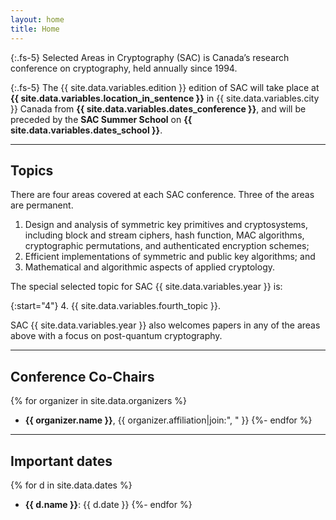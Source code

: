 ```yaml
---
layout: home
title: Home
---
```


{:.fs-5}
Selected Areas in Cryptography (SAC) is Canada’s research conference on cryptography, held annually since 1994.

{:.fs-5}
The {{ site.data.variables.edition }} edition of SAC will take place at <b>{{ site.data.variables.location_in_sentence }}</b> in {{ site.data.variables.city }} Canada from <b>{{ site.data.variables.dates_conference }}</b>, and will be preceded by the <b>SAC Summer School</b> on <b>{{ site.data.variables.dates_school }}</b>.

<hr>

## Topics

There are four areas covered at each SAC conference. Three of the areas are permanent.

1. Design and analysis of symmetric key primitives and cryptosystems, including block and stream ciphers, hash function, MAC algorithms, cryptographic permutations, and authenticated encryption schemes;
2. Efficient implementations of symmetric and public key algorithms; and
3. Mathematical and algorithmic aspects of applied cryptology.

The special selected topic for SAC {{ site.data.variables.year }} is:

{:start="4"}
4. {{ site.data.variables.fourth_topic }}.

SAC {{ site.data.variables.year }} also welcomes papers in any of the areas above with a focus on post-quantum cryptography.

<hr>

## Conference Co-Chairs

{% for organizer in site.data.organizers %}
- <b>{{ organizer.name }}</b>, {{ organizer.affiliation|join:", " }}
{%- endfor %}

<hr>

## Important dates

{% for d in site.data.dates %}
- <b>{{ d.name }}</b>: {{ d.date }}
{%- endfor %}
